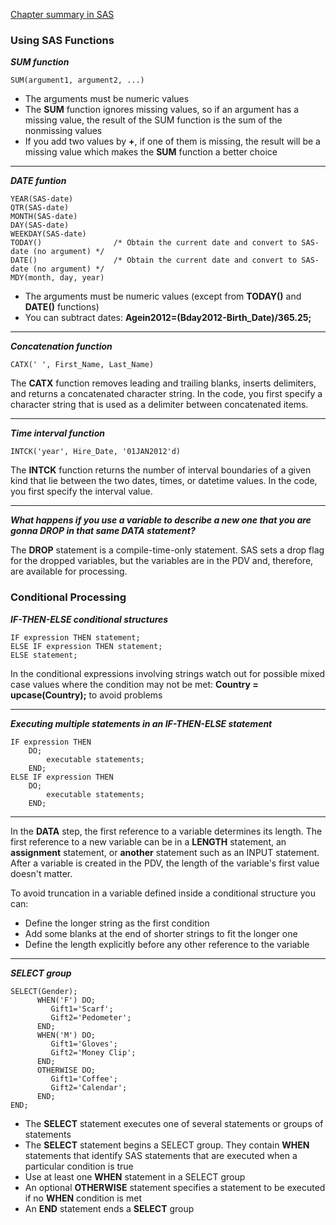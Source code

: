 [Chapter summary in SAS](https://support.sas.com/edu/OLTRN/ECPRG193/m421/m421_5_a_sum.htm)

### Using SAS Functions

***SUM function***

```
SUM(argument1, argument2, ...)
```

- The arguments must be numeric values
- The **SUM** function ignores missing values, so if an argument has a missing value, the result of the SUM function is the sum of the nonmissing values
- If you add two values by **+**, if one of them is missing, the result will be a missing value which makes the **SUM** function a better choice

---

***DATE funtion***

```
YEAR(SAS-date)     
QTR(SAS-date)
MONTH(SAS-date)
DAY(SAS-date)
WEEKDAY(SAS-date)
TODAY()                /* Obtain the current date and convert to SAS-date (no argument) */
DATE()                 /* Obtain the current date and convert to SAS-date (no argument) */
MDY(month, day, year)
```

- The arguments must be numeric values (except from **TODAY()** and **DATE()** functions)
- You can subtract dates: **Agein2012=(Bday2012-Birth_Date)/365.25;**

---
***Concatenation function***

```
CATX(' ', First_Name, Last_Name)
```

The **CATX** function removes leading and trailing blanks, inserts delimiters, and returns a concatenated character string. In the code, you first specify a character string that is used as a delimiter between concatenated items.

---
***Time interval function***

```
INTCK('year', Hire_Date, '01JAN2012'd)
```

The **INTCK** function returns the number of interval boundaries of a given kind that lie between the two dates, times, or datetime values. In the code, you first specify the interval value.

---
***What happens if you use a variable to describe a new one that you are gonna DROP in that same DATA statement?***

The **DROP** statement is a compile-time-only statement. SAS sets a drop flag for the dropped variables, but the variables are in the PDV and, therefore, are available for processing.

### Conditional Processing

***IF-THEN-ELSE conditional structures***

```
IF expression THEN statement;
ELSE IF expression THEN statement;
ELSE statement;
```

In the conditional expressions involving strings watch out for possible mixed case values where the condition may not be met:  **Country = upcase(Country);** to avoid problems

---

***Executing multiple statements in an IF-THEN-ELSE statement***

```
IF expression THEN
    DO;
        executable statements;
    END;
ELSE IF expression THEN
    DO;
        executable statements;
    END;
```
    
---
    
In the **DATA** step, the first reference to a variable determines its length. The first reference to a new variable can be in a **LENGTH** statement, an **assignment** statement, or **another** statement such as an INPUT statement. After a variable is created in the PDV, the length of the variable's first value doesn't matter. 

To avoid truncation in a variable defined inside a conditional structure you can:

- Define the longer string as the first condition
- Add some blanks at the end of shorter strings to fit the longer one
- Define the length explicitly before any other reference to the variable

---

***SELECT group***

```
SELECT(Gender);
      WHEN('F') DO;
         Gift1='Scarf';
         Gift2='Pedometer';
      END;
      WHEN('M') DO;
         Gift1='Gloves';
         Gift2='Money Clip';
      END;
      OTHERWISE DO;
         Gift1='Coffee';
         Gift2='Calendar';
      END;
END;
```

- The **SELECT** statement executes one of several statements or groups of statements
- The **SELECT** statement begins a SELECT group. They contain **WHEN** statements that identify SAS statements that are executed when a particular condition is true
- Use at least one **WHEN** statement in a SELECT group
- An optional **OTHERWISE** statement specifies a statement to be executed if no **WHEN** condition is met
- An **END** statement ends a **SELECT** group
